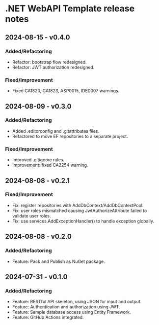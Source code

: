 # .NET WebAPI Template release notes

## 2024-08-15 - v0.4.0

### Added/Refactoring

- Refactor: bootstrap flow redesigned.
- Refactor: JWT authorization redesigned.

### Fixed/Improvement

- Fixed CA1820, CA1823, ASP0015, IDE0007 warnings.

## 2024-08-09 - v0.3.0

### Added/Refactoring

- Added .editorconfig and .gitattributes files.
- Refactored to move EF repositories to a separate project.

### Fixed/Improvement

- Improved .gitignore rules.
- Improvement: fixed CA2254 warning.

## 2024-08-08 - v0.2.1

### Fixed/Improvement

- Fix: register repositories with AddDbContext/AddDbContextPool.
- Fix: user roles mismatched causing JwtAuthorizeAttribute failed to validate user roles.
- Fix: use services.AddExceptionHandler() to handle exception globally.

## 2024-08-08 - v0.2.0

### Added/Refactoring

- Feature: Pack and Publish as NuGet package.

## 2024-07-31 - v0.1.0

### Added/Refactoring

- Feature: RESTful API skeleton, using JSON for input and output.
- Feature: Authentication and authorization using JWT.
- Feature: Sample database access using Entity Framework.
- Feature: GitHub Actions integrated.
